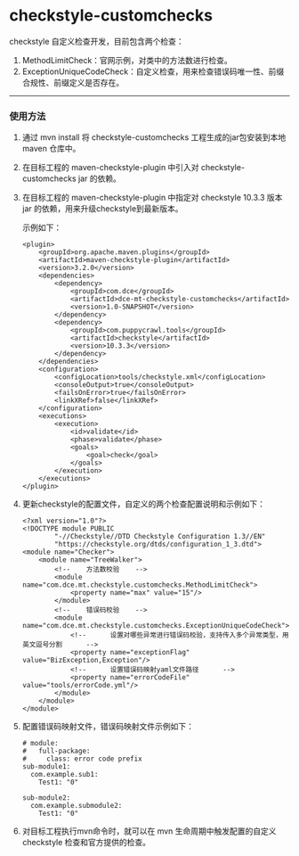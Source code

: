 # checkstyle-customchecks

checkstyle 自定义检查开发，目前包含两个检查：

1. MethodLimitCheck：官网示例，对类中的方法数进行检查。
2. ExceptionUniqueCodeCheck：自定义检查，用来检查错误码唯一性、前缀合规性、前缀定义是否存在。

------

### 使用方法

1. 通过 mvn install 将 checkstyle-customchecks 工程生成的jar包安装到本地 maven 仓库中。

2. 在目标工程的 maven-checkstyle-plugin 中引入对 checkstyle-customchecks jar 的依赖。

3. 在目标工程的 maven-checkstyle-plugin 中指定对 checkstyle 10.3.3 版本 jar 的依赖，用来升级checkstyle到最新版本。

   示例如下：

   ```
   <plugin>
       <groupId>org.apache.maven.plugins</groupId>
       <artifactId>maven-checkstyle-plugin</artifactId>
       <version>3.2.0</version>
       <dependencies>
           <dependency>
               <groupId>com.dce</groupId>
               <artifactId>dce-mt-checkstyle-customchecks</artifactId>
               <version>1.0-SNAPSHOT</version>
           </dependency>
           <dependency>
               <groupId>com.puppycrawl.tools</groupId>
               <artifactId>checkstyle</artifactId>
               <version>10.3.3</version>
           </dependency>
       </dependencies>
       <configuration>
           <configLocation>tools/checkstyle.xml</configLocation>
           <consoleOutput>true</consoleOutput>
           <failsOnError>true</failsOnError>
           <linkXRef>false</linkXRef>
       </configuration>
       <executions>
           <execution>
               <id>validate</id>
               <phase>validate</phase>
               <goals>
                   <goal>check</goal>
               </goals>
           </execution>
       </executions>
   </plugin>
   ```

4. 更新checkstyle的配置文件，自定义的两个检查配置说明和示例如下：

   ```
   <?xml version="1.0"?>
   <!DOCTYPE module PUBLIC
           "-//Checkstyle//DTD Checkstyle Configuration 1.3//EN"
           "https://checkstyle.org/dtds/configuration_1_3.dtd">
   <module name="Checker">
       <module name="TreeWalker">
           <!--    方法数校验    -->
           <module name="com.dce.mt.checkstyle.customchecks.MethodLimitCheck">
               <property name="max" value="15"/>
           </module>
           <!--    错误码校验    -->
           <module name="com.dce.mt.checkstyle.customchecks.ExceptionUniqueCodeCheck">
               <!--      设置对哪些异常进行错误码校验，支持传入多个异常类型，用英文逗号分割      -->
               <property name="exceptionFlag" value="BizException,Exception"/>
               <!--      设置错误码映射yaml文件路径      -->
               <property name="errorCodeFile" value="tools/errorCode.yml"/>
           </module>
       </module>
   </module>
   ```

5. 配置错误码映射文件，错误码映射文件示例如下：

   ```
   # module:
   #   full-package:
   #     class: error code prefix
   sub-module1:
     com.example.sub1:
       Test1: "0"
   
   sub-module2:
     com.example.submodule2:
       Test1: "0"
   ```

6. 对目标工程执行mvn命令时，就可以在 mvn 生命周期中触发配置的自定义 checkstyle 检查和官方提供的检查。
